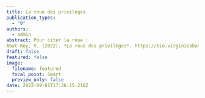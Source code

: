 ```yaml
---
title: La roue des privilèges
publication_types:
  - "0"
authors:
  - admin
abstract: Pour citer la roue : 
Abat-Roy, V. (2022). *La roue des privilèges*. https://bio.virginieabatroy.com/ressources/la-roue-des-privileges/la-roue-des-privileges.pdf
draft: false
featured: false
image:
  filename: featured
  focal_point: Smart
  preview_only: false
date: 2022-09-01T17:36:15.210Z
---
```

